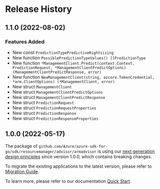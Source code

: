 # Release History

## 1.1.0 (2022-08-02)
### Features Added

- New const `PredictionTypePredictiveRightsizing`
- New function `PossiblePredictionTypeValues() []PredictionType`
- New function `*ManagementClient.Predict(context.Context, PredictionRequest, *ManagementClientPredictOptions) (ManagementClientPredictResponse, error)`
- New function `NewManagementClient(string, azcore.TokenCredential, *arm.ClientOptions) (*ManagementClient, error)`
- New struct `ManagementClient`
- New struct `ManagementClientPredictOptions`
- New struct `ManagementClientPredictResponse`
- New struct `PredictionRequest`
- New struct `PredictionRequestProperties`
- New struct `PredictionResponse`
- New struct `PredictionResponseProperties`


## 1.0.0 (2022-05-17)

The package of `github.com/Azure/azure-sdk-for-go/sdk/resourcemanager/advisor/armadvisor` is using our [next generation design principles](https://azure.github.io/azure-sdk/general_introduction.html) since version 1.0.0, which contains breaking changes.

To migrate the existing applications to the latest version, please refer to [Migration Guide](https://aka.ms/azsdk/go/mgmt/migration).

To learn more, please refer to our documentation [Quick Start](https://aka.ms/azsdk/go/mgmt).